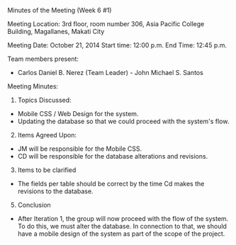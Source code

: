 Minutes of the Meeting (Week 6 #1)

Meeting Location: 3rd floor, room number 306, Asia Pacific College Building, Magallanes, Makati City

Meeting Date: October 21, 2014 Start time: 12:00 p.m. End Time: 12:45 p.m.

Team members present:

- Carlos Daniel B. Nerez (Team Leader) - John Michael S. Santos

Meeting Minutes:

1. Topics Discussed:

- Mobile CSS / Web Design for the system.
- Updating the database so that we could proceed with the system's flow.

2. Items Agreed Upon:

- JM will be responsible for the Mobile CSS.
- CD will be responsible for the database alterations and revisions.

3. Items to be clarified

- The fields per table should be correct by the time Cd makes the revisions to the database.

5. Conclusion

- After Iteration 1, the group will now proceed with the flow of the system. To do this, we must alter the database. In connection to that, we should have a mobile design of the system as part of the scope of the project.